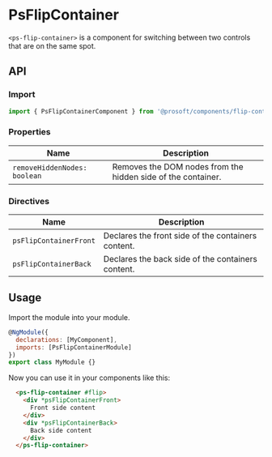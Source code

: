 # PsFlipContainer
`<ps-flip-container>` is a component for switching between two controls that are on the same spot.

## API
### Import
```javascript
import { PsFlipContainerComponent } from '@prosoft/components/flip-container'
```

### Properties
| Name                              | Description
| --------------------------------- | -------------
| `removeHiddenNodes: boolean`      | Removes the DOM nodes from the hidden side of the container.

### Directives
| Name                              | Description
| --------------------------------- | -------------
| `psFlipContainerFront`            | Declares the front side of the containers content.
| `psFlipContainerBack`             | Declares the back side of the containers content.

## Usage
Import the module into your module. 

```javascript
@NgModule({
  declarations: [MyComponent],
  imports: [PsFlipContainerModule]
})
export class MyModule {}
```

Now you can use it in your components like this:

```html
  <ps-flip-container #flip>
    <div *psFlipContainerFront>
      Front side content
    </div>
    <div *psFlipContainerBack>
      Back side content
    </div>
  </ps-flip-container>
```
